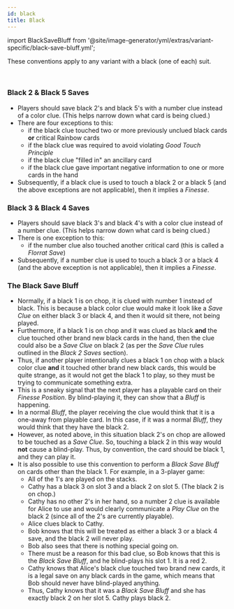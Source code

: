 ```yaml
---
id: black
title: Black
---
```


import BlackSaveBluff from '@site/image-generator/yml/extras/variant-specific/black-save-bluff.yml';

These conventions apply to any variant with a black (one of each) suit.

<br />

### Black 2 & Black 5 Saves

- Players should save black 2's and black 5's with a number clue instead of a color clue. (This helps narrow down what card is being clued.)
- There are four exceptions to this:
  - if the black clue touched two or more previously unclued black cards **or** critical Rainbow cards
  - if the black clue was required to avoid violating *Good Touch Principle*
  - if the black clue "filled in" an ancillary card
  - if the black clue gave important negative information to one or more cards in the hand
- Subsequently, if a black clue is used to touch a black 2 or a black 5 (and the above exceptions are not applicable), then it implies a *Finesse*.

### Black 3 & Black 4 Saves

- Players should save black 3's and black 4's with a color clue instead of a number clue. (This helps narrow down what card is being clued.)
- There is one exception to this:
  - if the number clue also touched another critical card (this is called a *Florrat Save*)
- Subsequently, if a number clue is used to touch a black 3 or a black 4 (and the above exception is not applicable), then it implies a *Finesse*.

### The Black Save Bluff

- Normally, if a black 1 is on chop, it is clued with number 1 instead of black. This is because a black color clue would make it look like a *Save Clue* on either black 3 or black 4, and then it would sit there, not being played.
- Furthermore, if a black 1 is on chop and it was clued as black **and** the clue touched other brand new black cards in the hand, then the clue could also be a *Save Clue* on black 2 (as per the *Save Clue* rules outlined in the *Black 2 Saves* section).
- Thus, if another player intentionally clues a black 1 on chop with a black color clue **and** it touched other brand new black cards, this would be quite strange, as it would not get the black 1 to play, so they must be trying to communicate something extra.
- This is a sneaky signal that the next player has a playable card on their *Finesse Position*. By blind-playing it, they can show that a *Bluff* is happening.
- In a normal *Bluff*, the player receiving the clue would think that it is a one-away from playable card. In this case, if it was a normal *Bluff*, they would think that they have the black 2.
- However, as noted above, in this situation black 2's on chop are allowed to be touched as a *Save Clue*. So, touching a black 2 in this way would **not** cause a blind-play. Thus, by convention, the card should be black 1, and they can play it.
- It is also possible to use this convention to perform a *Black Save Bluff* on cards other than the black 1. For example, in a 3-player game:
  - All of the 1's are played on the stacks.
  - Cathy has a black 3 on slot 3 and a black 2 on slot 5. (The black 2 is on chop.)
  - Cathy has no other 2's in her hand, so a number 2 clue is available for Alice to use and would clearly communicate a *Play Clue* on the black 2 (since all of the 2's are currently playable).
  - Alice clues black to Cathy.
  - Bob knows that this will be treated as either a black 3 or a black 4 save, and the black 2 will never play.
  - Bob also sees that there is nothing special going on.
  - There must be a reason for this bad clue, so Bob knows that this is the *Black Save Bluff*, and he blind-plays his slot 1. It is a red 2.
  - Cathy knows that Alice's black clue touched two brand new cards, it is a legal save on any black cards in the game, which means that Bob should never have blind-played anything.
  - Thus, Cathy knows that it was a *Black Save Bluff* and she has exactly black 2 on her slot 5. Cathy plays black 2.

<BlackSaveBluff />
